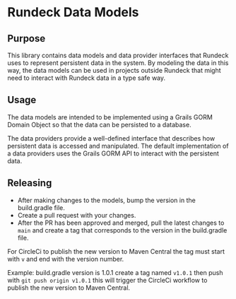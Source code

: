 # Rundeck Data Models

## Purpose

This library contains data models and data provider interfaces
that Rundeck uses to represent persistent data in the system.
By modeling the data in this way, the data models can be used in 
projects outside Rundeck that might need to interact with Rundeck data
in a type safe way.

## Usage

The data models are intended to be implemented using a Grails GORM Domain Object
so that the data can be persisted to a database.

The data providers provide a well-defined interface that describes how persistent
data is accessed and manipulated. The default implementation of a data providers
uses the Grails GORM API to interact with the persistent data.

## Releasing

* After making changes to the models, bump the version in the build.gradle file.
* Create a pull request with your changes.
* After the PR has been approved and merged,
pull the latest changes to `main` and create a tag
that corresponds to the version in the build.gradle file.

For CircleCi to publish the new version to Maven Central
the tag must start with `v` and end with the version number.

Example: build.gradle version is 1.0.1 create a tag named `v1.0.1`
then push with `git push origin v1.0.1` this will trigger the CircleCi workflow
to publish the new version to Maven Central.